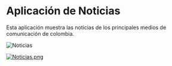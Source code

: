 # Aplicación de Noticias

Esta aplicación muestra las noticias de los principales medios de comunicación de colombia.

![Noticias](https://user-images.githubusercontent.com/80381423/134755539-c77e1098-3ea5-4482-9d9b-79036a6973bd.png)

[![Noticias.png](https://i.postimg.cc/bNHJBPTH/Noticias.png)](https://postimg.cc/VdvmJ32d)
